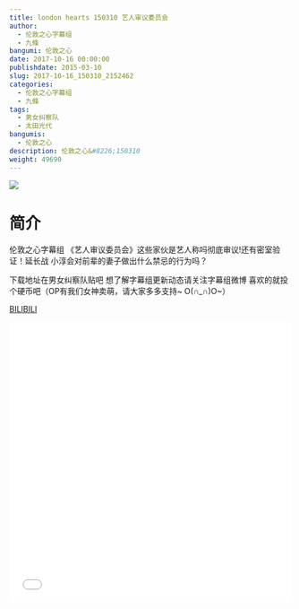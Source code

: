 ```yaml
---
title: london hearts 150310 艺人审议委员会
author: 
  - 伦敦之心字幕组
  - 九條
bangumi: 伦敦之心
date: 2017-10-16 00:00:00
publishdate: 2015-03-10
slug: 2017-10-16_150310_2152462
categories: 
  - 伦敦之心字幕组
  - 九條
tags: 
  - 男女纠察队
  - 太田光代
bangumis: 
  - 伦敦之心
description: 伦敦之心&#8226;150310
weight: 49690
---
```


![](https://i.imgur.com/qkPbPez.jpg)

# 简介  
伦敦之心字幕组 《艺人审议委员会》这些家伙是艺人称吗彻底审议!还有密室验证！延长战 小淳会对前辈的妻子做出什么禁忌的行为吗？


下载地址在男女纠察队贴吧 想了解字幕组更新动态请关注字幕组微博 喜欢的就投个硬币吧（OP有我们女神卖萌，请大家多多支持~ O(∩_∩)O~）

  [BILIBILI](https://www.bilibili.com/video/av2152462/)


  <iframe src="//www.bilibili.com/html/html5player.html?cid=3345843&aid=2152462" width="100%" height="500" frameborder="0" allowfullscreen="allowfullscreen"></iframe>
